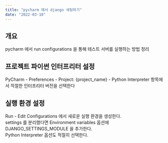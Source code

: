 ```yaml
---
title: "pycharm 에서 django 세팅하기"
date: "2022-03-18"
---
```


## 개요
pycharm 에서 run configurations 을 통해 테스트 서버를 실행하는 방법 정리

## 프로젝트 파이썬 인터프리터 설정
PyCharm - Preferences - Project: {project_name} - Python Interpreter 항목에서 적절한 인터프리터 버전을 선택한다

## 실행 환경 설정
Run - Edit Configurations 에서 새로운 실행 환경을 생성한다.  
settings 를 분리했다면 Environment variables 옵션에 DJANGO_SETTINGS_MODULE 을 추가한다.  
Python Interpreter 옵션도 적절히 선택한다.